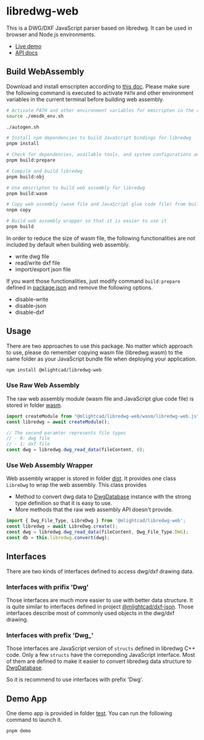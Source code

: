 # libredwg-web

This is a DWG/DXF JavaScript parser based on libredwg. It can be used in browser and Node.js environments. 

- [Live demo](https://mlight-lee.github.io/libredwg-web/)
- [API docs](https://mlight-lee.github.io/libredwg-web/docs/)

## Build WebAssembly

Download and install emscripten according to [this doc](https://emscripten.org/docs/getting_started/downloads.html). Please make sure the following command is executed to activate `PATH` and other environment variables in the current terminal before building web assembly.

```bash
# Activate PATH and other environment variables for emscripten in the current terminal
source ./emsdk_env.sh

./autogen.sh

# Install npm dependencies to build JavaScript bindings for libredwg
pnpm install

# Check for dependencies, available tools, and system configurations and prepare the software package for building libredwg on a specific system
pnpm build:prepare

# Compile and build libredwg
pnpm build:obj

# Use emscripten to build web assembly for libredwg
pnpm build:wasm

# Copy web assembly (wasm file and JavaScript glue code file) from build directory to distribution directory of this package
nnpm copy

# Build web assembly wrapper so that it is easier to use it
pnpm build
```

In order to reduce the size of wasm file, the following functionalities are not included by default when building web assembly.

- write dwg file
- read/write dxf file
- import/export json file

If you want those functionalities, just modify command `build:prepare` defined in [package.json](./package.json) and remove the following options.

- disable-write
- disable-json
- disable-dxf

## Usage

There are two approaches to use this package. No matter which approach to use, please do remember copying wasm file (libredwg.wasm) to the same folder as your JavaScript bundle file when deploying your application. 

```bash
npm install @mlightcad/libredwg-web
```

### Use Raw Web Assembly

The raw web assembly module (wasm file and JavaScript glue code file) is stored in folder [wasm](./wasm/). 

```javascript
import createModule from "@mlightcad/libredwg-web/wasm/libredwg-web.js";
const libredwg = await createModule();

// The second paramter represents file types
// - 0: dwg file
// - 1: dxf file
const dwg = libredwg.dwg_read_data(fileContent, 0);
```

### Use Web Assembly Wrapper

Web assembly wrapper is stored in folder [dist](./dist/). It provides one class `LibreDwg` to wrap the web assembly. This class provides

- Method to convert dwg data to [DwgDatabase](https://mlight-lee.github.io/libredwg-web/docs/interfaces/database_database.DwgDatabase.html) instance with the strong type definition so that it is easy to use.
- More methods that the raw web assembly API doesn't provide. 

```typescript
import { Dwg_File_Type, LibreDwg } from '@mlightcad/libredwg-web';
const libredwg = await LibreDwg.create();
const dwg = libredwg.dwg_read_data(fileContent, Dwg_File_Type.DWG);
const db = this.libredwg.convert(dwg);
```

## Interfaces

There are two kinds of interfaces defined to access dwg/dxf drawing data. 

### Interfaces with prifix 'Dwg'

Those interfaces are much more easier to use with better data structure. It is quite similar to interfaces defined in project [@mlightcad/dxf-json](https://github.com/mlight-lee/dxf-json). Those interfaces describe most of commonly used objects in the dwg/dxf drawing.

### Interfaces with prefix 'Dwg_'

Those interfaces are JavaScript version of `structs` defined in libredwg C++ code. Only a few `structs` have the correponding JavaScript interface. Most of them are defined to make it easier to convert libredwg data structure to [DwgDatabase](https://mlight-lee.github.io/libredwg-web/docs/interfaces/database_database.DwgDatabase.html).

So it is recommend to use interfaces with prefix 'Dwg'.

## Demo App

One demo app is provided in folder [test](./test/). You can run the following command to launch it.

```javascript
pnpm demo
```